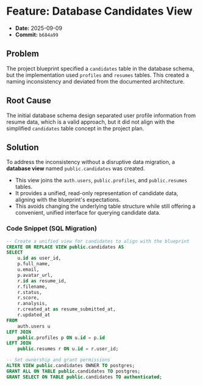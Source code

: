 # **Feature: Database Candidates View**

- **Date:** 2025-09-09
- **Commit:** `b684a99`

## Problem

The project blueprint specified a `candidates` table in the database schema, but the implementation used `profiles` and `resumes` tables. This created a naming inconsistency and deviated from the documented architecture.

## Root Cause

The initial database schema design separated user profile information from resume data, which is a valid approach, but it did not align with the simplified `candidates` table concept in the project plan.

## Solution

To address the inconsistency without a disruptive data migration, a **database view** named `public.candidates` was created.

- This view joins the `auth.users`, `public.profiles`, and `public.resumes` tables.
- It provides a unified, read-only representation of candidate data, aligning with the blueprint's expectations.
- This avoids changing the underlying table structure while still offering a convenient, unified interface for querying candidate data.

### Code Snippet (SQL Migration)

```sql
-- Create a unified view for candidates to align with the blueprint
CREATE OR REPLACE VIEW public.candidates AS
SELECT
    u.id as user_id,
    p.full_name,
    u.email,
    p.avatar_url,
    r.id as resume_id,
    r.filename,
    r.status,
    r.score,
    r.analysis,
    r.created_at as resume_submitted_at,
    r.updated_at
FROM
    auth.users u
LEFT JOIN
    public.profiles p ON u.id = p.id
LEFT JOIN
    public.resumes r ON u.id = r.user_id;

-- Set ownership and grant permissions
ALTER VIEW public.candidates OWNER TO postgres;
GRANT ALL ON TABLE public.candidates TO postgres;
GRANT SELECT ON TABLE public.candidates TO authenticated;
```